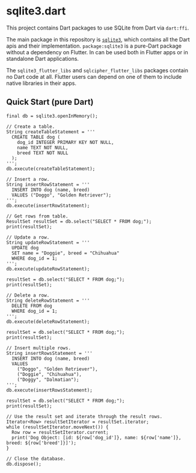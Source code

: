 # sqlite3.dart

This project contains Dart packages to use SQLite from Dart via `dart:ffi`.

The main package in this repository is [`sqlite3`](sqlite3), which contains all the Dart apis and their implementation.
`package:sqlite3` is a pure-Dart package without a dependency on Flutter. 
In can be used both in Flutter apps or in standalone Dart applications.

The `sqlite3_flutter_libs` and `sqlcipher_flutter_libs` packages contain no Dart code at all. Flutter users can depend
on one of them to include native libraries in their apps.

## Quick Start (pure Dart)

```
final db = sqlite3.openInMemory();

// Create a table.
String createTableStatement = '''
  CREATE TABLE dog (
    dog_id INTEGER PRIMARY KEY NOT NULL,
    name TEXT NOT NULL,
    breed TEXT NOT NULL
  );
''';
db.execute(createTableStatement);

// Insert a row.
String insertRowStatement = '''
  INSERT INTO dog (name, breed)
  VALUES ("Doggo", "Golden Retriever");
''';
db.execute(insertRowStatement);

// Get rows from table.
ResultSet resultSet = db.select("SELECT * FROM dog;");
print(resultSet);

// Update a row.
String updateRowStatement = '''
  UPDATE dog
  SET name = "Doggie", breed = "Chihuahua"
  WHERE dog_id = 1;
''';
db.execute(updateRowStatement);

resultSet = db.select("SELECT * FROM dog;");
print(resultSet);

// Delete a row.
String deleteRowStatement = '''
  DELETE FROM dog
  WHERE dog_id = 1; 
''';
db.execute(deleteRowStatement);

resultSet = db.select("SELECT * FROM dog;");
print(resultSet);

// Insert multiple rows.
String insertRowsStatement = '''
  INSERT INTO dog (name, breed)
  VALUES
    ("Doggo", "Golden Retriever"),
    ("Doggie", "Chihuahua"),
    ("Doggy", "Dalmatian");
''';
db.execute(insertRowsStatement);

resultSet = db.select("SELECT * FROM dog;");
print(resultSet);

// Use the result set and iterate through the result rows.
Iterator<Row> resultSetIterator = resultSet.iterator;
while (resultSetIterator.moveNext()) {
  Row row = resultSetIterator.current;
  print('Dog Object: [id: ${row['dog_id']}, name: ${row['name']}, breed: ${row['breed']}]');
}

// Close the database.
db.dispose();
```